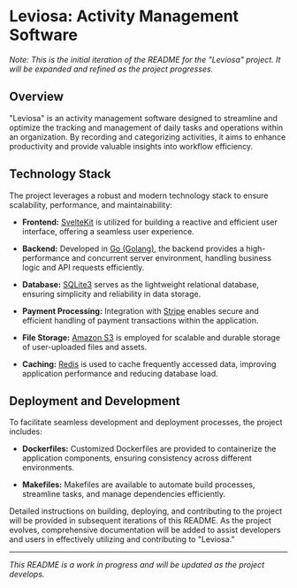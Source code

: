 # Leviosa: Activity Management Software

_Note: This is the initial iteration of the README for the "Leviosa" project. It will be expanded and refined as the project progresses._

## Overview

"Leviosa" is an activity management software designed to streamline and optimize the tracking and management of daily tasks and operations within an organization. By recording and categorizing activities, it aims to enhance productivity and provide valuable insights into workflow efficiency.

## Technology Stack

The project leverages a robust and modern technology stack to ensure scalability, performance, and maintainability:

- **Frontend:** [SvelteKit](https://kit.svelte.dev/) is utilized for building a reactive and efficient user interface, offering a seamless user experience.

- **Backend:** Developed in [Go (Golang)](https://golang.org/), the backend provides a high-performance and concurrent server environment, handling business logic and API requests efficiently.

- **Database:** [SQLite3](https://www.sqlite.org/index.html) serves as the lightweight relational database, ensuring simplicity and reliability in data storage.

- **Payment Processing:** Integration with [Stripe](https://stripe.com/) enables secure and efficient handling of payment transactions within the application.

- **File Storage:** [Amazon S3](https://aws.amazon.com/s3/) is employed for scalable and durable storage of user-uploaded files and assets.

- **Caching:** [Redis](https://redis.io/) is used to cache frequently accessed data, improving application performance and reducing database load.

## Deployment and Development

To facilitate seamless development and deployment processes, the project includes:

- **Dockerfiles:** Customized Dockerfiles are provided to containerize the application components, ensuring consistency across different environments.

- **Makefiles:** Makefiles are available to automate build processes, streamline tasks, and manage dependencies efficiently.

Detailed instructions on building, deploying, and contributing to the project will be provided in subsequent iterations of this README. As the project evolves, comprehensive documentation will be added to assist developers and users in effectively utilizing and contributing to "Leviosa."

---

_This README is a work in progress and will be updated as the project develops._
